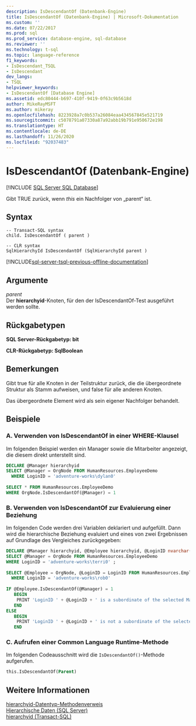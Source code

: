 ```yaml
---
description: IsDescendantOf (Datenbank-Engine)
title: IsDescendantOf (Datenbank-Engine) | Microsoft-Dokumentation
ms.custom: ''
ms.date: 07/22/2017
ms.prod: sql
ms.prod_service: database-engine, sql-database
ms.reviewer: ''
ms.technology: t-sql
ms.topic: language-reference
f1_keywords:
- IsDescendant_TSQL
- IsDescendant
dev_langs:
- TSQL
helpviewer_keywords:
- IsDescendantOf [Database Engine]
ms.assetid: edc80444-b697-410f-9419-0f63c9b5618d
author: MikeRayMSFT
ms.author: mikeray
ms.openlocfilehash: 8223928a7c0b537a26084eaa434567845e521719
ms.sourcegitcommit: c5078791a07330a87a92abb19b791e950672e198
ms.translationtype: HT
ms.contentlocale: de-DE
ms.lasthandoff: 11/26/2020
ms.locfileid: "92037483"
---
```

# <a name="isdescendantof-database-engine"></a>IsDescendantOf (Datenbank-Engine)
[!INCLUDE [SQL Server SQL Database](../../includes/applies-to-version/sql-asdb.md)]

Gibt TRUE zurück, wenn *this* ein Nachfolger von „parent“ ist.
  
## <a name="syntax"></a>Syntax  
  
```syntaxsql
-- Transact-SQL syntax  
child. IsDescendantOf ( parent )  
```  
  
```syntaxsql
-- CLR syntax  
SqlHierarchyId IsDescendantOf (SqlHierarchyId parent )  
```  

[!INCLUDE[sql-server-tsql-previous-offline-documentation](../../includes/sql-server-tsql-previous-offline-documentation.md)]

## <a name="arguments"></a>Argumente
*parent*  
Der **hierarchyid**-Knoten, für den der IsDescendantOf-Test ausgeführt werden sollte.
  
## <a name="return-types"></a>Rückgabetypen  
**SQL Server-Rückgabetyp: bit**
  
**CLR-Rückgabetyp: SqlBoolean**
  
## <a name="remarks"></a>Bemerkungen  
Gibt true für alle Knoten in der Teilstruktur zurück, die die übergeordnete Struktur als Stamm aufweisen, und false für alle anderen Knoten.
  
Das übergeordnete Element wird als sein eigener Nachfolger behandelt.
  
## <a name="examples"></a>Beispiele  
  
### <a name="a-using-isdescendantof-in-a-where-clause"></a>A. Verwenden von IsDescendantOf in einer WHERE-Klausel  
Im folgenden Beispiel werden ein Manager sowie die Mitarbeiter angezeigt, die diesem direkt unterstellt sind.
  
```sql
DECLARE @Manager hierarchyid  
SELECT @Manager = OrgNode FROM HumanResources.EmployeeDemo  
  WHERE LoginID = 'adventure-works\dylan0'  
  
SELECT * FROM HumanResources.EmployeeDemo  
WHERE OrgNode.IsDescendantOf(@Manager) = 1  
```  
  
### <a name="b-using-isdescendantof-to-evaluate-a-relationship"></a>B. Verwenden von IsDescendantOf zur Evaluierung einer Beziehung  
Im folgenden Code werden drei Variablen deklariert und aufgefüllt. Dann wird die hierarchische Beziehung evaluiert und eines von zwei Ergebnissen auf Grundlage des Vergleiches zurückgegeben:
  
```sql
DECLARE @Manager hierarchyid, @Employee hierarchyid, @LoginID nvarchar(256)  
SELECT @Manager = OrgNode FROM HumanResources.EmployeeDemo  
WHERE LoginID = 'adventure-works\terri0' ;  
  
SELECT @Employee = OrgNode, @LoginID = LoginID FROM HumanResources.EmployeeDemo  
  WHERE LoginID = 'adventure-works\rob0'  
  
IF @Employee.IsDescendantOf(@Manager) = 1  
   BEGIN  
    PRINT 'LoginID ' + @LoginID + ' is a subordinate of the selected Manager.'  
   END  
ELSE  
   BEGIN  
    PRINT 'LoginID ' + @LoginID + ' is not a subordinate of the selected Manager.' ;  
   END  
```  
  
### <a name="c-calling-a-common-language-runtime-method"></a>C. Aufrufen einer Common Language Runtime-Methode  
Im folgenden Codeausschnitt wird die `IsDescendantOf()`-Methode aufgerufen.
  
```sql
this.IsDescendantOf(Parent)  
```  
  
## <a name="see-also"></a>Weitere Informationen
[hierarchyid-Datentyp-Methodenverweis](./hierarchyid-data-type-method-reference.md)  
[Hierarchische Daten &#40;SQL Server&#41;](../../relational-databases/hierarchical-data-sql-server.md)  
[hierarchyid &#40;Transact-SQL&#41;](../../t-sql/data-types/hierarchyid-data-type-method-reference.md)
  

